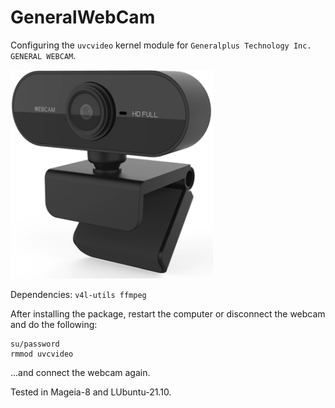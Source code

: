# GeneralWebCam
Configuring the `uvcvideo` kernel module for `Generalplus Technology Inc. GENERAL WEBCAM`.

![](https://github.com/AKotov-dev/GeneralWebCam/blob/main/ScreenShot.png)

Dependencies: `v4l-utils ffmpeg`

After installing the package, restart the computer or disconnect the webcam and do the following:
```
su/password
rmmod uvcvideo
```
...and connect the webcam again.

Tested in Mageia-8 and LUbuntu-21.10.
